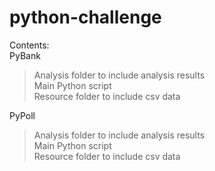 # python-challenge  
  
Contents:  
 PyBank  
  > Analysis folder to include analysis results  
  > Main Python script  
  > Resource folder to include csv data  
 
 PyPoll   
  > Analysis folder to include analysis results  
  > Main Python script  
  > Resource folder to include csv data  

